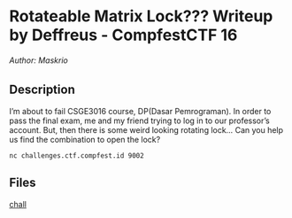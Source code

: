 # Rotateable Matrix Lock??? Writeup by Deffreus - CompfestCTF 16

###### Author: Maskrio

## Description

I’m about to fail CSGE3016 course, DP(Dasar Pemrograman). In order to pass the final exam, me and my friend trying to log in to our professor’s account. But, then there is some weird looking rotating lock… Can you help us find the combination to open the lock?

`nc challenges.ctf.compfest.id 9002`

## Files

[chall](https://ctf.compfest.id/files/eed0211f10835f5ced73eb568e070753/chall?token=eyJ1c2VyX2lkIjo3MiwidGVhbV9pZCI6MzA3LCJmaWxlX2lkIjo4M30.ZtLg3Q.Kfaspe15QDzVYoea6Mxha8VBJQ0)

